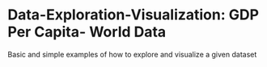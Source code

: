 # Data-Exploration-Visualization: GDP Per Capita- World Data
Basic and simple examples of how to explore and visualize a given dataset
